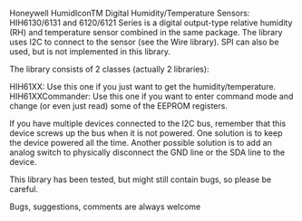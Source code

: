 Honeywell HumidIconTM Digital Humidity/Temperature Sensors:
HIH6130/6131 and 6120/6121 Series is a digital output-type relative humidity (RH)
and temperature sensor combined in the same package. The library uses I2C to
connect to the sensor (see the Wire library). SPI can also be used, but is not
implemented in this library.

The library consists of 2 classes (actually 2 libraries):

HIH61XX: Use this one if you just want to get the humidity/temperature.
HIH61XXCommander: Use this one if you want to enter command mode and change (or
even just read) some of the EEPROM registers.

If you have multiple devices connected to the I2C bus, remember that this device
screws up the bus when it is not powered. One solution is to keep the device
powered all the time. Another possible solution is to add an analog switch to
physically disconnect the GND line or the SDA line to the device.

This library has been tested, but might still contain bugs, so please be careful.

Bugs, suggestions, comments are always welcome